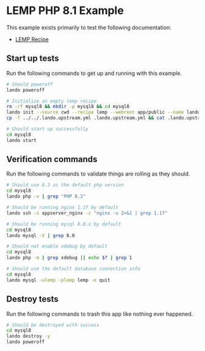 LEMP PHP 8.1 Example
===============

This example exists primarily to test the following documentation:

* [LEMP Recipe](https://docs.devwithlando.io/tutorials/lemp.html)

Start up tests
--------------

Run the following commands to get up and running with this example.

```bash
# Should poweroff
lando poweroff

# Initialize an empty lemp recipe
rm -rf mysql8 && mkdir -p mysql8 && cd mysql8
lando init --source cwd --recipe lemp --webroot app/public --name lando-lemp-mysql8 --option php='8.1' --option database=mysql:8.0.22
cp -f ../../.lando.upstream.yml .lando.upstream.yml && cat .lando.upstream.yml

# Should start up successfully
cd mysql8
lando start
```

Verification commands
---------------------

Run the following commands to validate things are rolling as they should.

```bash
# Should use 8.3 as the default php version
cd mysql8
lando php -v | grep "PHP 8.3"

# Should be running nginx 1.17 by default
lando ssh -s appserver_nginx -c "nginx -v 2>&1 | grep 1.17"

# Should be running mysql 8.0.x by default
cd mysql8
lando mysql -V | grep 8.0

# Should not enable xdebug by default
cd mysql8
lando php -m | grep xdebug || echo $? | grep 1

# Should use the default database connection info
cd mysql8
lando mysql -ulemp -plemp lemp -e quit
```

Destroy tests
-------------

Run the following commands to trash this app like nothing ever happened.

```bash
# Should be destroyed with success
cd mysql8
lando destroy -y
lando poweroff
```

